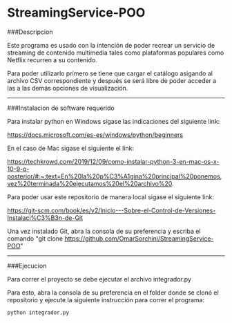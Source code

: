 # StreamingService-POO

###Descripcion

Este programa es usado con la intención de poder recrear un servicio de streaming de contenido multimedia tales como plataformas populares como Netflix recurren a su contenido.

Para poder utilizarlo primero se tiene que cargar el catálogo asigando al archivo CSV correspondiente y después se será libre de poder acceder a las a las demás opciones de visualización.

-----------------------------------------

###Instalacion de software requerido

Para instalar python en Windows sigase las indicaciones del siguiente link:

https://docs.microsoft.com/es-es/windows/python/beginners

En el caso de Mac sigase el siguiente el link:

https://techkrowd.com/2019/12/09/como-instalar-python-3-en-mac-os-x-10-9-o-posterior/#:~:text=En%20la%20p%C3%A1gina%20principal%20ponemos,vez%20terminada%20ejecutamos%20el%20archivo%20.

Para poder usar este repositorio de manera local sigase el siguiente link:

https://git-scm.com/book/es/v2/Inicio---Sobre-el-Control-de-Versiones-Instalaci%C3%B3n-de-Git

Una vez instalado Git, abra la consola de su preferencia y escriba el comando "git clone https://github.com/OmarSorchini/StreamingService-POO"

--------------------------------------

###Ejecucion

Para correr el proyecto se debe ejecutar el archivo integrador.py

Para esto, abra la consola de su preferencia en el folder donde se clonó el repositorio y ejecute la siguiente instrucción para correr el programa:

`python integrador.py`


